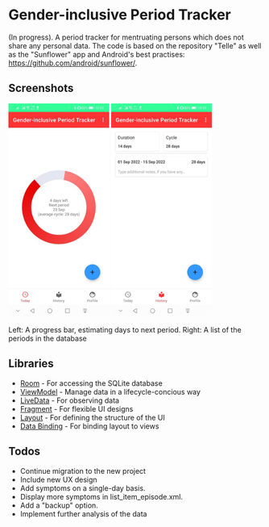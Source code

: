 # Gender-inclusive Period Tracker
(In progress). A period tracker for mentruating persons which does not share any personal data.
The code is based on the repository "Telle" as well as the "Sunflower" app and Android's best practises: https://github.com/android/sunflower/.

## Screenshots
<img src="today.jpeg" alt="drawing" width="200"/> <img src="history.jpeg" alt="drawing" width="200"/>

Left: A progress bar, estimating days to next period. Right: A list of the periods in the database

## Libraries
- [Room][0] - For accessing the SQLite database
- [ViewModel][3] - Manage data in a lifecycle-concious way
- [LiveData][2] - For observing data
- [Fragment][5] - For flexible UI designs
- [Layout][4] - For defining the structure of the UI
- [Data Binding][1] - For binding layout to views

[0]: https://developer.android.com/topic/libraries/architecture/room 
[1]: https://developer.android.com/topic/libraries/data-binding/
[2]: https://developer.android.com/topic/libraries/architecture/livedata
[3]: https://developer.android.com/topic/libraries/architecture/viewmodel
[4]: https://developer.android.com/guide/topics/ui/declaring-layout
[5]: https://developer.android.com/guide/components/fragments

## Todos
- Continue migration to the new project
- Include new UX design
- Add symptoms on a single-day basis.
- Display more symptoms in list_item_episode.xml.
- Add a "backup" option.
- Implement further analysis of the data
